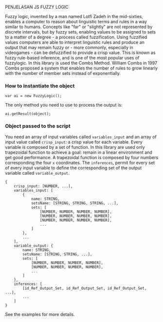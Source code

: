 PENJELASAN JS FUZZY LOGIC

Fuzzy logic, invented by a man named Lotfi Zadeh in the mid-sixties, enables a computer to reason about linguistic terms and rules in a way similar to humans. Concepts like "far" or "slightly" are not represented by discrete intervals, but by fuzzy sets, enabling values to be assigned to sets to a matter of a degree - a process called fuzzification. Using fuzzified values computers are able to interpret linguistic rules and produce an output that may remain fuzzy or - more commonly, especially in videogames - can be defuzzified to provide a crisp value. This is known as fuzzy rule-based inference, and is one of the most popular uses of fuzzylogic.
In this library is used the Combs Method.
William Combs in 1997 Combs proposed a system that enables the number of rules to grow linearly with the number of member sets instead of exponentially.


### How to instantiate the object

	var ai = new FuzzyLogic();

The only method you need to use to process the output is:

	ai.getResult(object);

### Object passed to the script

You need an array of input variables called `variables_input` and an array of input value called `crisp_input`: a crisp value for each variable. Every variable is composed by a set of function. In this library are used only trapezoidal function to achieve a goal: remain in a linear environment and get good performance. A trapezoidal function is composed by four numbers corresponding the four `x` coordinates.
The `inferences`, permit for every set of every input variable to define the corresponding set of the output variable called `variable_output`.


	{
		crisp_input: [NUMBER, ...],
		variables_input: [
			{
				name: STRING,
				setsName: [STRING, STRING, STRING, ...],
				sets: [
					[NUMBER, NUMBER, NUMBER, NUMBER],
					[NUMBER, NUMBER, NUMBER, NUMBER],
					[NUMBER, NUMBER, NUMBER, NUMBER],
					...
				]
			},
			...
		],
		variable_output: {
			name: STRING,
			setsName: [STRING, STRING, ...],
			sets: [
				[NUMBER, NUMBER, NUMBER, NUMBER],
				[NUMBER, NUMBER, NUMBER, NUMBER],
				...
			]
		},
		inferences: [
			[id_Ref_Output_Set, id_Ref_Output_Set, id_Ref_Output_Set, ...],
			...
		]
	}

See the examples for more details.
